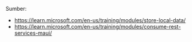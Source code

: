 Sumber:
- https://learn.microsoft.com/en-us/training/modules/store-local-data/
- https://learn.microsoft.com/en-us/training/modules/consume-rest-services-maui/
